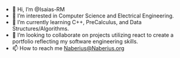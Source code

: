 - 👋 Hi, I’m @Isaias-RM
- 👀 I’m interested in Computer Science and Electrical Engineering.
- 🌱 I’m currently learning C++, PreCalculus, and Data Structures/Algorithms.
- 💞️ I’m looking to collaborate on projects utilizing react to create a portfolio reflecting my software engineering skills.
- 📫 How to reach me Naberius@Naberius.org

<!---
Isaias Ruiz-Madrigal/Isaias-RM is a ✨ special ✨ repository because its `README.md` (this file) appears on your GitHub profile.
You can click the Preview link to take a look at your changes.
--->
